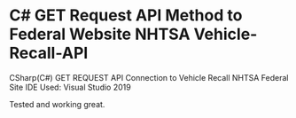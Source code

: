# C# GET Request API Method to Federal Website NHTSA Vehicle-Recall-API
CSharp(C#) GET REQUEST API Connection to Vehicle Recall NHTSA Federal Site
IDE Used: Visual Studio 2019

Tested and working great. 
